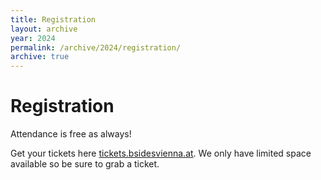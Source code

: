 ```yaml
---
title: Registration
layout: archive
year: 2024
permalink: /archive/2024/registration/
archive: true
---
```


# Registration

Attendance is free as always!

Get your tickets here [tickets.bsidesvienna.at](https://tickets.bsidesvienna.at). We only have limited space available so be sure to grab a ticket.
